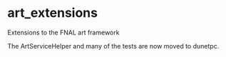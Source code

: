 # art_extensions
Extensions to the FNAL art framework

The ArtServiceHelper and many of the tests are now moved to dunetpc.
